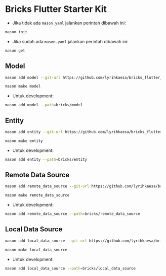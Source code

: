 # Bricks Flutter Starter Kit

- Jika tidak ada `mason.yaml` jalankan perintah dibawah ini:

```bash
mason init
```

- Jika sudah ada `mason.yaml` jalankan perintah dibawah ini:

```bash
mason get
```

## Model

```bash
mason add model --git-url https://github.com/lyrihkaesa/bricks_flutter_starter_kit.git --git-path bricks/model
```

```bash
mason make model
```

- Untuk development:

```bash
mason add model --path=bricks/model
```

## Entity

```bash
mason add entity --git-url https://github.com/lyrihkaesa/bricks_flutter_starter_kit.git --git-path bricks/entity
```

```bash
mason make entity
```

- Untuk development:

```bash
mason add entity --path=bricks/entity
```

## Remote Data Source

```bash
mason add remote_data_source --git-url https://github.com/lyrihkaesa/bricks_flutter_starter_kit.git --git-path bricks/remote_data_source
```

```bash
mason make remote_data_source
```

- Untuk development:

```bash
mason add remote_data_source --path=bricks/remote_data_source
```

## Local Data Source

```bash
mason add local_data_source --git-url https://github.com/lyrihkaesa/bricks_flutter_starter_kit.git --git-path bricks/local_data_source
```

```bash
mason make local_data_source
```

- Untuk development:

```bash
mason add local_data_source --path=bricks/local_data_source
```
